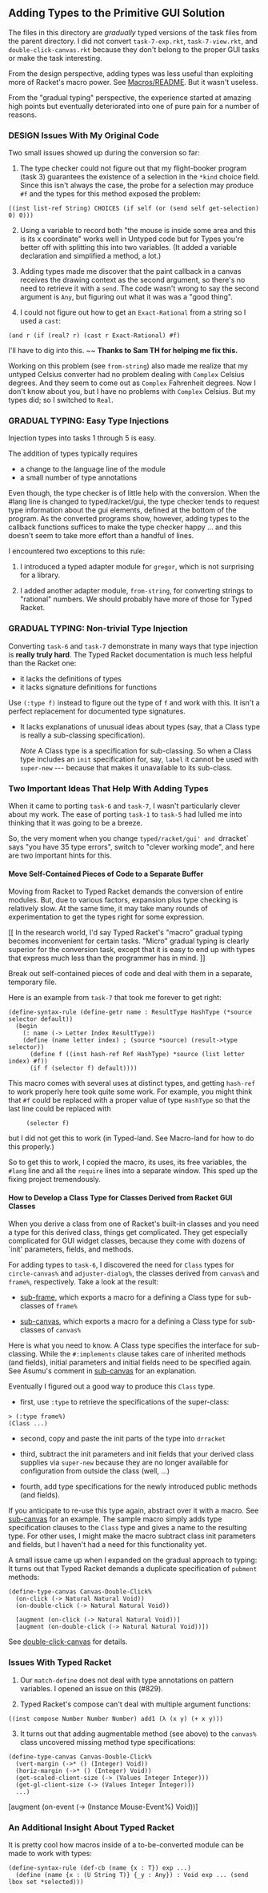## Adding Types to the Primitive GUI Solution 

The files in this directory are *gradually* typed versions of the task
files from the parent directory. I did not convert `task-7-exp.rkt`,
`task-7-view.rkt`, and `double-click-canvas.rkt` because they don't belong
to the proper GUI tasks or make the task interesting. 

From the design perspective, adding types was less useful than exploiting
more of Racket's macro power. See [Macros/README](../Macros/README.md). But
it wasn't useless. 

From the "gradual typing" perspective, the experience started at amazing
high points but eventually deteriorated into one of pure pain for a number
of reasons. 

### DESIGN Issues With My Original Code 

Two small issues showed up during the conversion so far: 

1. The type checker could not figure out that my flight-booker program
(task 3) guarantees the existence of a selection in the `*kind` choice
field. Since this isn't always the case, the probe for a selection may
produce `#f` and the types for this method exposed the problem: 

```
((inst list-ref String) CHOICES (if self (or (send self get-selection) 0) 0)))
```

2. Using a variable to record both "the mouse is inside some area and this
is its x coordinate" works well in Untyped code but for Types you're better
off with splitting this into two variables. (It added a variable
declaration and simplified a method, a lot.) 

3. Adding types made me discover that the paint callback in a canvas
receives the drawing context as the second argument, so there's no need to
retrieve it with a `send`. The code wasn't wrong to say the second argument
is `Any`, but figuring out what it was was a "good thing". 

4. I could not figure out how to get an `Exact-Rational` from a string so I
used a `cast`: 

```
(and r (if (real? r) (cast r Exact-Rational) #f)
```
I'll have to dig into this. ~~ **Thanks to Sam TH for helping me fix
this.**

Working on this problem (see `from-string`) also made me realize that my
untyped Celsius converter had no problem dealing with `Complex` Celsius
degrees. And they seem to come out as `Complex` Fahrenheit degrees. Now I
don't know about you, but I have no problems with `Complex` Celsius. But my
types did; so I switched to `Real`. 

### GRADUAL TYPING: Easy Type Injections 

Injection types into tasks 1 through 5 is easy. 

The addition of types typically requires

- a change to the language line of the module 
- a small number of type annotations

Even though, the type checker is of little help with the conversion.  When
the #lang line is changed to typed/racket/gui, the type checker tends to
request type information about the gui elements, defined at the bottom of
the program. As the converted programs show, however, adding types to the
callback functions suffices to make the type checker happy ... and this
doesn't seem to take more effort than a handful of lines.

I encountered two exceptions to this rule: 

1. I introduced a typed adapter module for `gregor`, which is not
surprising for a library. 

2. I added another adapter module, `from-string`, for converting strings to
"rational" numbers. We should probably have more of those for Typed Racket. 

### GRADUAL TYPING: Non-trivial Type Injection 

Converting `task-6` and `task-7` demonstrate in many ways that type
injection is **really truly hard**. The Typed Racket documentation is much
less helpful than the Racket one: 

- it lacks the definitions of types 
- it lacks signature definitions for functions 

Use `(:type f)` instead to figure out the type of `f` and work with
this. It isn't a perfect replacement for documented type signatures.

- It lacks explanations of unusual ideas about types (say, that a Class
  type is really a sub-classing specification). 

  *Note* A Class type is a specification for sub-classing. So when a Class
   type includes an `init` specification for, say, `label` it cannot be used
   with `super-new` --- because that makes it unavailable to its sub-class. 

### Two Important Ideas That Help With Adding Types 

When it came to porting `task-6` and `task-7`, I wasn't particularly clever
about my work. The ease of porting `task-1` to `task-5` had lulled me into
thinking that it was going to be a breeze. 

So, the very moment when you change `typed/racket/gui' and `drracket` says
"you have 35 type errors", switch to "clever working mode", and here are
two important hints for this. 

#### Move Self-Contained Pieces of Code to a Separate Buffer 

Moving from Racket to Typed Racket demands the conversion of entire
modules. But, due to various factors, expansion plus type checking is
relatively slow. At the same time, it may take many rounds of
experimentation to get the types right for some expression. 

[[ In the research world, I'd say Typed Racket's "macro" gradual typing
becomes inconvenient for certain tasks. "Micro" gradual typing is clearly
superior for the conversion task, except that it is easy to end up with
types that express much less than the programmer has in mind. ]]

Break out self-contained pieces of code and deal with them in a separate,
temporary file. 

Here is an example from `task-7` that took me forever to get right: 

```
(define-syntax-rule (define-getr name : ResultType HashType (*source selector default))
  (begin
    (: name (-> Letter Index ResultType))
    (define (name letter index) ; (source *source) (result->type selector))
      (define f ((inst hash-ref Ref HashType) *source (list letter index) #f))
      (if f (selector f) default))))
```

This macro comes with several uses at distinct types, and getting
`hash-ref` to work properly here took quite some work.  For example, you
might think that `#f` could be replaced with a proper value of type
`HashType` so that the last line could be replaced with

``` 
     (selector f)
```

but I did not get this to work (in Typed-land. See Macro-land for how to do
this properly.) 

So to get this to work, I copied the macro, its uses, its free variables,
the `#lang` line and all the `require` lines into a separate window. This
sped up the fixing project tremendously. 

#### How to Develop a Class Type for Classes Derived from Racket GUI Classes

When you derive a class from one of Racket's built-in classes and you need
a type for this derived class, things get complicated. They get especially
complicated for GUI widget classes, because they come with dozens of
`init' parameters, fields, and methods. 

For adding types to `task-6`, I discovered the need for `Class` types for
`circle-canvas%` and `adjuster-dialog%`, the classes derived from `canvas%`
and `frame%`, respectively. Take a look at the result: 

- [sub-frame](sub-frame.rkt), which exports a macro for a defining a Class
  type for sub-classes of `frame%`

- [sub-canvas](sub-canvas.rkt), which exports a macro for a defining a Class
  type for sub-classes of `canvas%`

Here is what you need to know. A Class type specifies the interface for
sub-classing. While the `#:implements` clause takes care of inherited
methods (and fields), initial parameters and initial fields need to be
specified again.  See Asumu's comment in [sub-canvas](sub-canvas.rkt) for
an explanation. 

Eventually I figured out a good way to produce this `Class` type. 

- first, use `:type` to retrieve the specifications of the super-class:

```
> (:type frame%) 
(Class ...)
```

- second, copy and paste the init parts of the type into `drracket`

- third, subtract the init parameters and init fields that your derived
  class supplies via `super-new` because they are no longer available for
  configuration from outside the class (well, ...) 

- fourth, add type specifications for the newly introduced public methods
  (and fields). 

If you anticipate to re-use this type again, abstract over it with a
macro. See [sub-canvas](sub-canvas.rkt) for an example. The sample macro
simply adds type specification clauses to the `Class` type and gives a name
to the resulting type. For other uses, I might make the macro subtract
class init parameters and fields, but I haven't had a need for this
functionality yet. 

A small issue came up when I expanded on the gradual approach to typing: 
It turns out that Typed Racket demands a duplicate specification of `pubment` methods:

```
(define-type-canvas Canvas-Double-Click%
  (on-click (-> Natural Natural Void))
  (on-double-click (-> Natural Natural Void))

  [augment (on-click (-> Natural Natural Void))]
  [augment (on-double-click (-> Natural Natural Void))])
```

See [double-click-canvas](double-click-canvas.rkt) for details. 

### Issues With Typed Racket 

1. Our `match-define` does not deal with type annotations on pattern
variables. I opened an issue on this (#829). 

2. Typed Racket's compose can't deal with multiple argument functions: 

```
((inst compose Number Number Number) add1 (λ (x y) (+ x y)))
```

3. It turns out that adding augmentable method (see above) to the `canvas%`
class uncovered missing method type specifications: 
```
(define-type-canvas Canvas-Double-Click%
  (vert-margin (->* () (Integer) Void))
  (horiz-margin (->* () (Integer) Void))
  (get-scaled-client-size (-> (Values Integer Integer)))
  (get-gl-client-size (-> (Values Integer Integer)))
  ...)
```

  [augment (on-event  (-> (Instance Mouse-Event%) Void))]


### An Additional Insight About Typed Racket

It is pretty cool how macros inside of a to-be-converted module can be made
to work with types: 

```
(define-syntax-rule (def-cb (name {x : T}) exp ...)
  (define (name {x : (U String T)} {_y : Any}) : Void exp ... (send lbox set *selected)))
```

